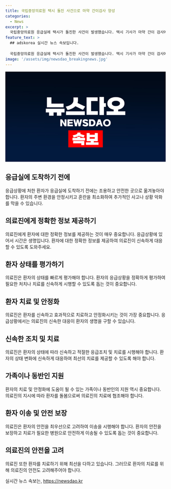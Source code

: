 ```yaml
---
title: 국립중앙의료원 택시 돌진 사건으로 마약 간이검사 양성
categories:
  - News
excerpt: >
  국립중앙의료원 응급실에 택시가 돌진한 사건이 발생했습니다. 택시 기사가 마약 간이 검사에서 양성 결과를 보인 뒤 경찰에게 검거되었습니다. 이에 국과수는 정밀한 검사를 의뢰하고 있습니다.
feature_text: >
  ## adskorea 실시간 뉴스 속보입니다.

  국립중앙의료원 응급실에 택시가 돌진한 사건이 발생했습니다. 택시 기사가 마약 간이 검사에서 양성 결과를 보인 뒤 경찰에게 검거되었습니다. 이에 국과수는 정밀한 검사를 의뢰하고 있습니다.
image: '/assets/img/newsdao_breakingnews.jpg'
---
```


<p><img src="/assets/img/newsdao_breakingnews.jpg" alt="adskorea 속보" /></p>

<h2 data-ke-size="size26">응급실에 도착하기 전에</h2>

<p data-ke-size="size16">응급상황에 처한 환자가 응급실에 도착하기 전에는 조용하고 안전한 곳으로 옮겨놓아야 합니다. 환자의 주변 환경을 안정시키고 혼란을 최소화하여 추가적인 사고나 상황 악화를 막을 수 있습니다.</p>

<h2 data-ke-size="size26">의료진에게 정확한 정보 제공하기</h2>

<p data-ke-size="size16">의료진에게 환자에 대한 정확한 정보를 제공하는 것이 매우 중요합니다. 응급상황에 있어서 시간은 생명입니다. 환자에 대한 정확한 정보를 제공하여 의료진이 신속하게 대응할 수 있도록 도와주세요.</p>

<h2 data-ke-size="size26">환자 상태를 평가하기</h2>

<p data-ke-size="size16">의료진은 환자의 상태를 빠르게 평가해야 합니다. 환자의 응급상황을 정확하게 평가하여 필요한 처치나 치료를 신속하게 시행할 수 있도록 돕는 것이 중요합니다.</p>

<h2 data-ke-size="size26">환자 치료 및 안정화</h2>

<p data-ke-size="size16">의료진은 환자를 신속하고 효과적으로 치료하고 안정화시키는 것이 가장 중요합니다. 응급상황에서는 의료진의 신속한 대응이 환자의 생명을 구할 수 있습니다.</p>

<h2 data-ke-size="size26">신속한 조치 및 치료</h2>

<p data-ke-size="size16">의료진은 환자의 상태에 따라 신속하고 적절한 응급조치 및 치료를 시행해야 합니다. 환자의 상태 변화에 신속하게 대응하여 최선의 치료를 제공할 수 있도록 해야 합니다.</p>

<h2 data-ke-size="size26">가족이나 동반인 지원</h2>

<p data-ke-size="size16">환자의 치료 및 안정화에 도움이 될 수 있는 가족이나 동반인의 지원 역시 중요합니다. 의료진의 지시에 따라 환자를 돌봄으로써 의료진의 치료에 협조해야 합니다.</p>

<h2 data-ke-size="size26">환자 이송 및 안전 보장</h2>

<p data-ke-size="size16">의료진은 환자의 안전을 최우선으로 고려하여 이송을 시행해야 합니다. 환자의 안전을 보장하고 치료가 필요한 병원으로 안전하게 이송될 수 있도록 돕는 것이 중요합니다.</p>

<h2 data-ke-size="size26">의료진의 안전을 고려</h2>

<p data-ke-size="size16">의료진 또한 환자를 치료하기 위해 최선을 다하고 있습니다. 그러므로 환자의 치료를 위해 의료진의 안전도 고려해주어야 합니다.</p>
실시간 뉴스 속보는, <a href="https://newsdao.kr" rel="dofollow">https://newsdao.kr</a>


